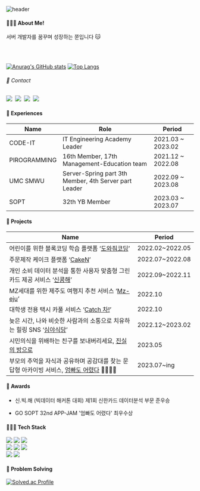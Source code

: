 <!--### Hi there 👋-->

<!--
**jun02160/jun02160** is a ✨ _special_ ✨ repository because its `README.md` (this file) appears on your GitHub profile.

Here are some ideas to get you started:

- 🔭 I’m currently working on ...
- 🌱 I’m currently learning ...
- 👯 I’m looking to collaborate on ...
- 🤔 I’m looking for help with ...
- 💬 Ask me about ...
- 📫 How to reach me: ...
- 😄 Pronouns: ...
- ⚡ Fun fact: ...
-->


![header](https://capsule-render.vercel.app/api?type=waving&height=150&text=Happy%20JJUN's%20Github&fontSize=50&fontColor=FFFFF0&fontAlign=70&stroke=FFFFF0fafad2&strokeWidth=3)

<h4> 🙋🏻‍♀️ About Me!</h4>
서버 개발자를 꿈꾸며 성장하는 쭌입니다 😽

<br/><br/>


[![Anurag's GitHub stats](https://github-readme-stats.vercel.app/api?username=jun02160)](https://github.com/jun02160/github-readme-stats)
[![Top Langs](https://github-readme-stats.vercel.app/api/top-langs/?username=jun02160&layout=compact)](https://github.com/jun02160/github-readme-stats)

<h6>💌 Contact </h6>
<a href="https://velog.io/@dev_tmb"><img src="https://img.shields.io/badge/Velog-20C997?style=for-the-badge&logo=Velog&logoColor=white"/></a>&nbsp
    <a href="https://www.instagram.com/jjuni_o2/"><img src="https://img.shields.io/badge/Instagram-E4405F?style=for-the-badge&logo=Instagram&logoColor=white"/></a>&nbsp
    <a href="https://github.com/jun02160"><img src="https://img.shields.io/badge/GitHub-181717?style=for-the-badge&logo=GitHub&logoColor=white"/></a>&nbsp
    <a href="mailto:jun020216@sookmyung.ac.kr"><img src="https://img.shields.io/badge/Gmail-EA4335?style=for-the-badge&logo=Gmail&logoColor=white&link=mailto:yuns8671@gmail.com"/></a>



<h4> 💖 Experiences</h4>


| Name | Role | Period |
| --- | --- | --- |
| CODE-IT | IT Engineering Academy Leader | 2021.03 ~ 2023.02 |
| PIROGRAMMING | 16th Member, 17th Management-Education team | 2021.12 ~ 2022.08 |
| UMC SMWU | Server-Spring part 3th Member, 4th Server part Leader | 2022.09 ~ 2023.08 |
| SOPT | 32th YB Member | 2023.03 ~ 2023.07 |

<h4>🌸 Projects</h4>

| Name | Period |
| --- | --- |
| 어린이를 위한 블록코딩 학습 플랫폼 ‘[도와줘코딩](https://github.com/hongsy0113/Piro16_Help_Coding)’ | 2022.02~2022.05 |
| 주문제작 케이크 플랫폼 ‘[CakeN](https://github.com/sm-CODE-IT/cakeN)’ | 2022.07~2022.08 |
| 개인 소비 데이터 분석을 통한 사용자 맞춤형 그린카드 제공 서비스 ‘[신콩해](https://github.com/jun02160/ShinCongHae)’ | 2022.09~2022.11 |
| MZ세대를 위한 제주도 여행지 추천 서비스 ‘[Mz-eju](https://github.com/UniD-Hackathon-Team9)’ | 2022.10 |
| 대학생 전용 택시 카풀 서비스 ‘[Catch 차!](https://github.com/University-MakeUs-Challenge/3rd-hackathon-Team1)’ | 2022.10 |
| 늦은 시간, 나와 비슷한 사람과의 소통으로 치유하는 힐링 SNS ‘[심야식당](https://github.com/Late-Night-Restaurant/backend)’ | 2022.12~2023.02 |
| 시민의식을 위배하는 친구를 보내버리세요, [진실의 방으로](https://github.com/32th-SOPKATHON-TEAM8/SERVER) | 2023.05 |
| 부모의 추억을 자식과 공유하며 공감대를 찾는 문답형 아카이빙 서비스, [엄빠도 어렸다](https://github.com/Team-Umbba/Umbba-Server) 👨‍👩‍👧‍👦 | 2023.07~ing |


<h4>🔮 Awards</h4>

- 신.빅.해 (빅데이터 해커톤 대회) 제1회 신한카드 데이터분석 부문 준우승

- GO SOPT 32nd APP-JAM '엄빠도 어렸다' 최우수상



<h4>👩🏻‍💻 Tech Stack</h4>

  <img src="https://img.shields.io/badge/Spring Boot-6DB33F?style=for-the-badge&logo=Spring Boot&logoColor=white"/> <img src="https://img.shields.io/badge/Spring-6DB33F?style=for-the-badge&logo=Spring&logoColor=white">
<img src="https://img.shields.io/badge/Django-092E20?style=for-the-badge&logo=Django&logoColor=white"/><br/>
<img src="https://img.shields.io/badge/Java-007396?style=for-the-badge&logo=Java&logoColor=white"/></a>
<img src="https://img.shields.io/badge/Python-3776AB?style=for-the-badge&logo=Python&logoColor=white"/>
<img src="https://img.shields.io/badge/Javascript-F7DF1E?style=for-the-badge&logo=Javascript&logoColor=white"/> <br/>
<img src="https://img.shields.io/badge/MySQL-4479A1?style=for-the-badge&logo=MySQL&logoColor=white"/></a>
<img src="https://img.shields.io/badge/aws-333664?style=for-the-badge&logo=amazon-aws&logoColor=white"/></a>
    

<h4>👾 Problem Solving</h4>

[![Solved.ac Profile](http://mazassumnida.wtf/api/v2/generate_badge?boj=djdkdjd12)](https://solved.ac/djdkdjd12/)









